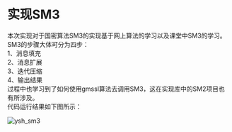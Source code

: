  #  实现SM3
本次实现对于国密算法SM3的实现基于网上算法的学习以及课堂中SM3的学习。  
SM3的步骤大体可分为四步：  
1、消息填充  
2、消息扩展  
3、迭代压缩  
4、输出结果  
过程中也学习到了如何使用gmssl算法去调用SM3，这在实现库中的SM2项目也有所涉及。    
代码运行结果如下图所示：  

![ysh_sm3](https://user-images.githubusercontent.com/109864695/182008069-54b35057-97db-4114-a13d-6115ddbdf274.png)
